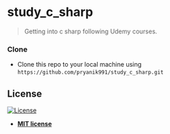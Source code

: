 # study_c_sharp

> Getting into c sharp following Udemy courses.

### Clone

- Clone this repo to your local machine using `https://github.com/pryanik991/study_c_sharp.git`

## License

[![License](http://img.shields.io/:license-mit-blue.svg?style=flat-square)](http://badges.mit-license.org)

- **[MIT license](http://opensource.org/licenses/mit-license.php)**
